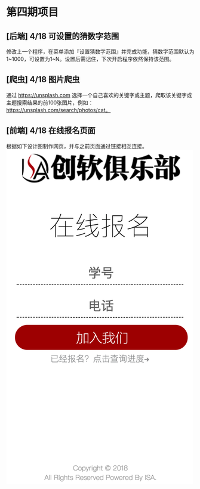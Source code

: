 # 第四期项目

## [后端] 4/18 可设置的猜数字范围
修改上一个程序，在菜单添加『设置猜数字范围』并完成功能，猜数字范围默认为1\~1000，可设置为1\~N。设置后需记住，下次开启程序依然保持该范围。

## [爬虫] 4/18 图片爬虫
通过 https://unsplash.com 选择一个自己喜欢的关键字或主题，爬取该关键字或主题搜索结果的前100张图片，例如：https://unsplash.com/search/photos/cat。

## [前端] 4/18 在线报名页面
根据如下设计图制作网页，并与之前页面通过链接相互连接。
![在线报名](./02.png)